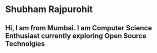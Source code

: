 # Shubham Rajpurohit 
## Hi, I am from Mumbai. I am Computer Science Enthusiast currently exploring Open Source Technolgies
